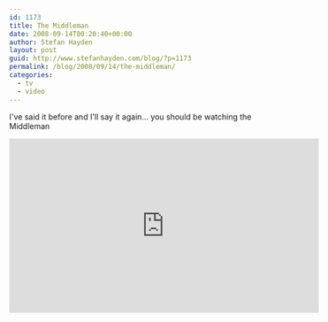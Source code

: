 ```yaml
---
id: 1173
title: The Middleman
date: 2008-09-14T00:20:40+00:00
author: Stefan Hayden
layout: post
guid: http://www.stefanhayden.com/blog/?p=1173
permalink: /blog/2008/09/14/the-middleman/
categories:
  - tv
  - video
---
```

I've said it before and I'll say it again... you should be watching the Middleman

<iframe width="560" height="315" src="http://www.youtube.com/embed/StG2a1vjC4w&hl=en&fs=1" title="YouTube video player" frameborder="0" allow="accelerometer; autoplay; clipboard-write; encrypted-media; gyroscope; picture-in-picture" allowfullscreen></iframe>
